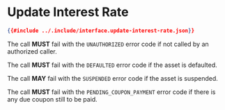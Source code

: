# Update Interest Rate

```json
{{#include ../.include/interface.update-interest-rate.json}}
```

The call **MUST** fail with the `UNAUTHORIZED` error code if not called by an authorized
caller.

The call **MUST** fail with the `DEFAULTED` error code if the asset is defaulted.

The call **MAY** fail with the `SUSPENDED` error code if the asset is suspended.

The call **MUST** fail with the `PENDING_COUPON_PAYMENT` error code if there is
any due coupon still to be paid.
